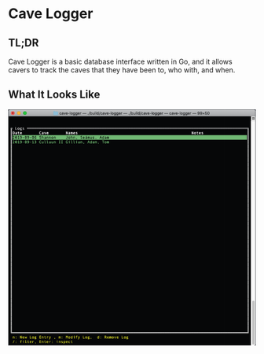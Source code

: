 # Cave Logger

## TL;DR
Cave Logger is a basic database interface written in Go, and it allows cavers to track the caves that they have been to, who with, and when. 

## What It Looks Like
![](assets/screenshot.png)